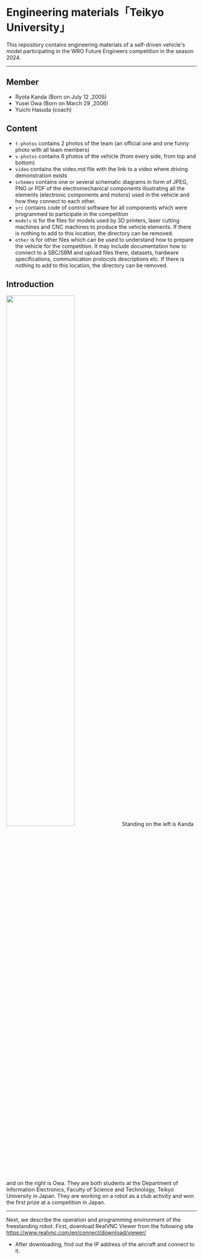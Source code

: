 Engineering materials「Teikyo University」
====

This repository contains engineering materials of a self-driven vehicle's model participating in the WRO Future Engineers competition in the season 2024.

---
## Member
* Ryota Kanda (Born on July 12 ,2005)
* Yusei Owa (Born on March 29 ,2006)
* Yuichi Hasuda (coach)
## Content

* `t-photos` contains 2 photos of the team (an official one and one funny photo with all team members)
* `v-photos` contains 6 photos of the vehicle (from every side, from top and bottom)
* `video` contains the video.md file with the link to a video where driving demonstration exists
* `schemes` contains one or several schematic diagrams in form of JPEG, PNG or PDF of the electromechanical components illustrating all the elements (electronic components and motors) used in the vehicle and how they connect to each other.
* `src` contains code of control software for all components which were programmed to participate in the competition
* `models` is for the files for models used by 3D printers, laser cutting machines and CNC machines to produce the vehicle elements. If there is nothing to add to this location, the directory can be removed.
* `other` is for other files which can be used to understand how to prepare the vehicle for the competition. It may include documentation how to connect to a SBC/SBM and upload files there, datasets, hardware specifications, communication protocols descriptions etc. If there is nothing to add to this location, the directory can be removed.

## Introduction
<img src="https://github.com/Hart1109/TeikyoRobostar-WRO-FE-2024/blob/main/t-photos/photo.funny.JPG" width="60%">
Standing on the left is Kanda and on the right is Owa.
They are both students at the Department of Information Electronics, Faculty of Science and Technology, Teikyo University in Japan.
They are working on a robot as a club activity and won the first prize at a competition in Japan.


---
Next, we describe the operation and programming environment of the freestanding robot.
First, download RealVNC Viewer from the following site
https://www.realvnc.com/en/connect/download/viewer/

* After downloading, find out the IP address of the aircraft and connect to it.


